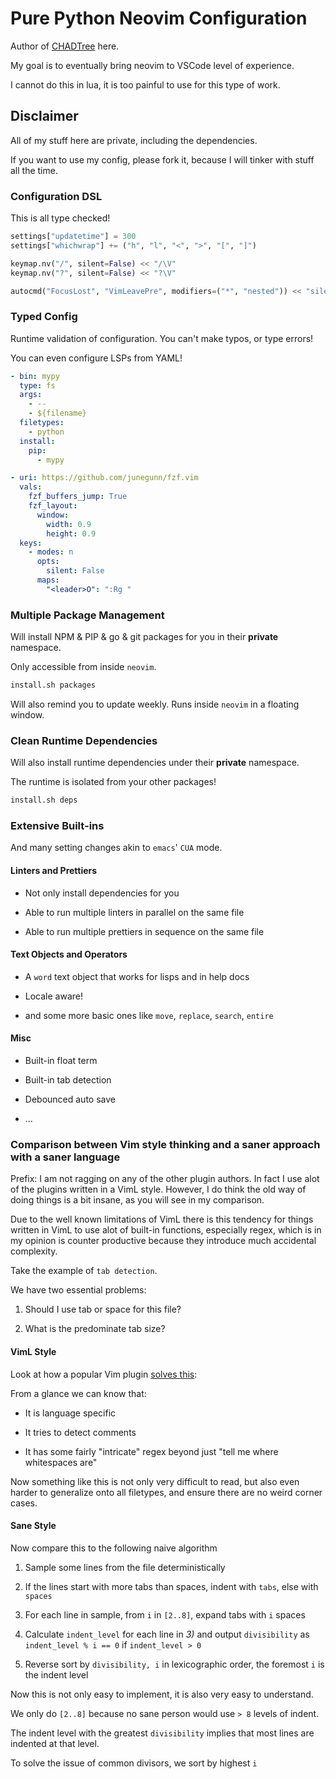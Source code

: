 # Pure Python Neovim Configuration

Author of [CHADTree](https://github.com/ms-jpq/chadtree) here.

My goal is to eventually bring neovim to VSCode level of experience.

I cannot do this in lua, it is too painful to use for this type of work.

## Disclaimer

All of my stuff here are private, including the dependencies.

If you want to use my config, please fork it, because I will tinker with stuff all the time.

### Configuration DSL

This is all type checked!

```python
settings["updatetime"] = 300
settings["whichwrap"] += ("h", "l", "<", ">", "[", "]")

keymap.nv("/", silent=False) << "/\V"
keymap.nv("?", silent=False) << "?\V"

autocmd("FocusLost", "VimLeavePre", modifiers=("*", "nested")) << "silent wa!"
```

### Typed Config

Runtime validation of configuration. You can't make typos, or type errors!

You can even configure LSPs from YAML!

```yaml
- bin: mypy
  type: fs
  args:
    - --
    - ${filename}
  filetypes:
    - python
  install:
    pip:
      - mypy
```

```yaml
- uri: https://github.com/junegunn/fzf.vim
  vals:
    fzf_buffers_jump: True
    fzf_layout:
      window:
        width: 0.9
        height: 0.9
  keys:
    - modes: n
      opts:
        silent: False
      maps:
        "<leader>O": ":Rg "
```

### Multiple Package Management

Will install NPM & PIP & go & git packages for you in their **private** namespace.

Only accessible from inside `neovim`.

```sh
install.sh packages
```

Will also remind you to update weekly. Runs inside `neovim` in a floating window.

### Clean Runtime Dependencies

Will also install runtime dependencies under their **private** namespace.

The runtime is isolated from your other packages!

```sh
install.sh deps
```

### Extensive Built-ins

And many setting changes akin to `emacs`' `CUA` mode.

#### Linters and Prettiers

- Not only install dependencies for you

- Able to run multiple linters in parallel on the same file

- Able to run multiple prettiers in sequence on the same file

#### Text Objects and Operators

- A `word` text object that works for lisps and in help docs

- Locale aware!

- and some more basic ones like `move`, `replace`, `search`, `entire`

#### Misc

- Built-in float term

- Built-in tab detection

- Debounced auto save

- ...

### Comparison between Vim style thinking and a saner approach with a saner language

Prefix: I am not ragging on any of the other plugin authors. In fact I use alot of the plugins written in a VimL style. However, I do think the old way of doing things is a bit insane, as you will see in my comparison.

Due to the well known limitations of VimL there is this tendency for things written in VimL to use alot of built-in functions, especially regex, which is in my opinion is counter productive because they introduce much accidental complexity.

Take the example of `tab detection`.

We have two essential problems:

1. Should I use tab or space for this file?

2. What is the predominate tab size?

#### VimL Style

Look at how a popular Vim plugin [solves this](https://github.com/tpope/vim-sleuth/blob/master/plugin/sleuth.vim):

From a glance we can know that:

- It is language specific

- It tries to detect comments

- It has some fairly "intricate" regex beyond just "tell me where whitespaces are"

Now something like this is not only very difficult to read, but also even harder to generalize onto all filetypes, and ensure there are no weird corner cases.

#### Sane Style

Now compare this to the following naive algorithm

1. Sample some lines from the file deterministically

2. If the lines start with more tabs than spaces, indent with `tabs`, else with `spaces`

3. For each line in sample, from `i` in `[2..8]`, expand tabs with `i` spaces

4. Calculate `indent_level` for each line in _3)_ and output `divisibility` as `indent_level % i == 0` if `indent_level > 0`

5. Reverse sort by `divisibility, i` in lexicographic order, the foremost `i` is the indent level

Now this is not only easy to implement, it is also very easy to understand.

We only do `[2..8]` because no sane person would use `> 8` levels of indent.

The indent level with the greatest `divisibility` implies that most lines are indented at that level.

To solve the issue of common divisors, we sort by highest `i`

